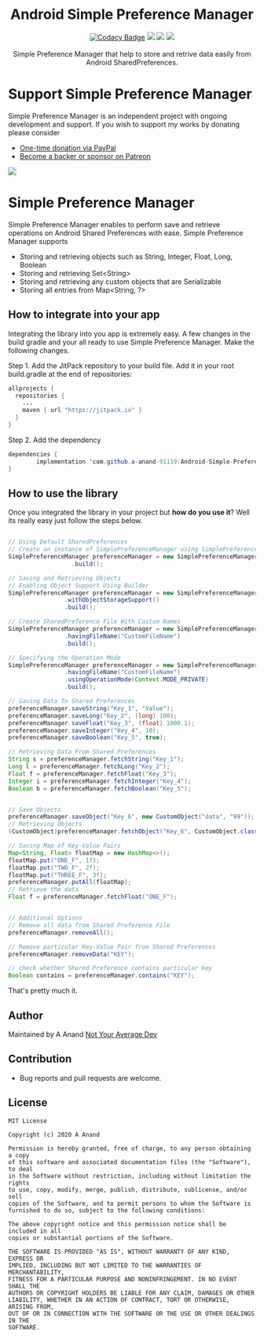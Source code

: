<h1 align="center">Android Simple Preference Manager</h1>
<p align="center">
  <a href="https://app.codacy.com/manual/a-anand-91119/Android-Simple-Preference-Manager?utm_source=github.com&amp;utm_medium=referral&amp;utm_content=a-anand-91119/Android-Simple-Preference-Manager&amp;utm_campaign=Badge_Grade_Dashboard" rel="nofollow"><img src="https://camo.githubusercontent.com/8bfcb96fada23923d178481242a6574bd3388f1d/68747470733a2f2f6170692e636f646163792e636f6d2f70726f6a6563742f62616467652f47726164652f6134646434613739393266663465393738666465386565363038363137366564" alt="Codacy Badge" data-canonical-src="https://api.codacy.com/project/badge/Grade/a4dd4a7992ff4e978fde8ee6086176ed" style="max-width:100%;"></a>
  <a href="https://jitpack.io/#a-anand-91119/Android-Simple-Preference-Manager"> <img src="https://jitpack.io/v/a-anand-91119/Android-Simple-Preference-Manager/month.svg" /></a>
  <a href="https://jitpack.io/#a-anand-91119/Android-Simple-Preference-Manager"> <img src="https://jitpack.io/v/a-anand-91119/Android-Simple-Preference-Manager.svg" /></a>
  <a href="https://opensource.org/licenses/MIT"><img src="https://img.shields.io/badge/License-MIT-blue.svg"/></a>
  <br /><br />
  Simple Preference Manager that help to store and retrive data easily from Android SharedPreferences.
</p>


# Support Simple Preference Manager

Simple Preference Manager is an independent project with ongoing development and support. If you wish to support my works by donating please consider

  - [One-time donation via PayPal](https://www.paypal.me/notyouraveragedev)
  - [Become a backer or sponsor on Patreon](https://www.patreon.com/not_your_average_dev)

<a href="https://www.patreon.com/join/not_your_average_dev?" alt="Become a Patron"><img src="https://c5.patreon.com/external/logo/become_a_patron_button.png" /></a>

# Simple Preference Manager

Simple Preference Manager enables to perform save and retrieve operations on Android Shared Preferences with ease. Simple Preference Manager supports
 
  - Storing and retrieving objects such as String, Integer, Float, Long, Boolean
  - Storing and retrieving Set&lt;String&gt;
  - Storing and retrieving any custom objects that are Serializable
  - Storing all entries from Map<String, ?>

## How to integrate into your app

Integrating the library into you app is extremely easy. A few changes in the build gradle and your all ready to use Simple Preference Manager. Make the following changes.

Step 1. Add the JitPack repository to your build file. Add it in your root build.gradle at the end of repositories:

```java
allprojects {
  repositories {
    ...
    maven { url "https://jitpack.io" }
  }
}
```
Step 2. Add the dependency

```java
dependencies {
        implementation 'com.github.a-anand-91119:Android-Simple-Preference-Manager:<latest-version>'
}
```

## How to use the library
Once you integrated the library in your project but **how do you use it**? Well its really easy just follow the steps below.

```java

// Using Default SharedPreferences
// Create an instance of SimplePreferenceManager using SimplePreferenceManagerBuilder
SimplePreferenceManager preferenceManager = new SimplePreferenceManager.SimplePreferenceManagerBuilder(this)
                  .build();

// Saving and Retrieving Objects
// Enabling Object Support Using Builder
SimplePreferenceManager preferenceManager = new SimplePreferenceManager.SimplePreferenceManagerBuilder(this)
                .withObjectStorageSupport()
                .build();

// Create SharedPreference File With Custom Names
SimplePreferenceManager preferenceManager = new SimplePreferenceManager.SimplePreferenceManagerBuilder(this)
                .havingFileName("CustomFileName")
                .build();

// Specifying the Operation Mode
SimplePreferenceManager preferenceManager = new SimplePreferenceManager.SimplePreferenceManagerBuilder(this)
                .havingFileName("CustomFileName")
                .usingOperationMode(Context.MODE_PRIVATE)
                .build();

// Saving Data To Shared Preferences
preferenceManager.saveString("Key_1", "Value");
preferenceManager.saveLong("Key_2", (long) 100);
preferenceManager.saveFloat("Key_3", (float) 1000.1);
preferenceManager.saveInteger("Key_4", 10);
preferenceManager.saveBoolean("Key_5", true);

// Retrieving Data From Shared Preferences
String s = preferenceManager.fetchString("Key_1");
Long l = preferenceManager.fetchLong("Key_2");
Float f = preferenceManager.fetchFloat("Key_3");
Integer i = preferenceManager.fetchInteger("Key_4");
Boolean b = preferenceManager.fetchBoolean("Key_5");


// Save Objects
preferenceManager.saveObject("Key_6", new CustomObject("data", "99"));
// Retrieving Objects
(CustomObject)preferenceManager.fetchObject("Key_6", CustomObject.class);

// Saving Map of Key-Value Pairs
Map<String, Float> floatMap = new HashMap<>();
floatMap.put("ONE_F", 1f);
floatMap.put("TWO_F", 2f);
floatMap.put("THREE_F", 3f);
preferenceManager.putAll(floatMap);
// Retrieve the data
Float f = preferenceManager.fetchFloat("ONE_F");


// Additional Options
// Remove all data from Shared Preference File
preferenceManager.removeAll();

// Remove particular Key-Value Pair from Shared Preferences
preferenceManager.removeData("KEY");

// check whether Shared Preference contains particular key
Boolean contains = preferenceManager.contains("KEY");

```
That's pretty much it.

## Author
Maintained by A Anand [Not Your Average Dev](https://notyouraveragedev.in)

## Contribution

  - Bug reports and pull requests are welcome.

  ## License
  ```
  MIT License

  Copyright (c) 2020 A Anand

  Permission is hereby granted, free of charge, to any person obtaining a copy
  of this software and associated documentation files (the "Software"), to deal
  in the Software without restriction, including without limitation the rights
  to use, copy, modify, merge, publish, distribute, sublicense, and/or sell
  copies of the Software, and to permit persons to whom the Software is
  furnished to do so, subject to the following conditions:

  The above copyright notice and this permission notice shall be included in all
  copies or substantial portions of the Software.

  THE SOFTWARE IS PROVIDED "AS IS", WITHOUT WARRANTY OF ANY KIND, EXPRESS OR
  IMPLIED, INCLUDING BUT NOT LIMITED TO THE WARRANTIES OF MERCHANTABILITY,
  FITNESS FOR A PARTICULAR PURPOSE AND NONINFRINGEMENT. IN NO EVENT SHALL THE
  AUTHORS OR COPYRIGHT HOLDERS BE LIABLE FOR ANY CLAIM, DAMAGES OR OTHER
  LIABILITY, WHETHER IN AN ACTION OF CONTRACT, TORT OR OTHERWISE, ARISING FROM,
  OUT OF OR IN CONNECTION WITH THE SOFTWARE OR THE USE OR OTHER DEALINGS IN THE
  SOFTWARE.
  ```
